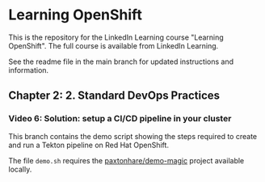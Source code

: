 # Learning OpenShift

This is the repository for the LinkedIn Learning course "Learning OpenShift". The full course is available from LinkedIn Learning.

See the readme file in the main branch for updated instructions and information.

## Chapter 2: 2. Standard DevOps Practices

### Video 6: Solution: setup a CI/CD pipeline in your cluster

This branch contains the demo script showing the steps required to create and run a Tekton pipeline on Red Hat OpenShift.

The file `demo.sh` requires the [paxtonhare/demo-magic](https://github.com/paxtonhare/demo-magic) project available locally.
